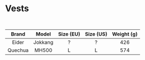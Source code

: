 # Vests

<br>

|  Brand  |  Model  | Size (EU) | Size (US) | Weight (g) |
| :-----: | :-----: | :-------: | :-------: | :--------: |
|  Eider  | Jokkang |     ?     |     ?     |    426     |
| Quechua |  MH500  |     L     |     L     |    574     |
